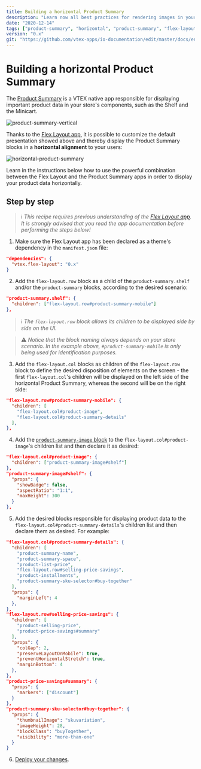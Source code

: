 ```yaml
---
title: Building a horizontal Product Summary
description: "Learn now all best practices for rendering images in your store's theme and improve the way in which images are cropped, rendered and displayed to end users"
date: "2020-12-14"
tags: ["product-summary", "horizontal", "product-summary", "flex-layout"]
version: "0.x"
git: "https://github.com/vtex-apps/io-documentation/edit/master/docs/en/Recipes/templates/building-a-horizontal-product-summary.md"
---
```


# Building a horizontal Product Summary

The [Product Summary](https://vtex.io/docs/components/content-blocks/vtex.product-summary/) is a VTEX native app responsible for displaying important product data in your store's components, such as the Shelf and the Minicart.

![product-summary-vertical](https://user-images.githubusercontent.com/52087100/102239663-dbb59a00-3ed5-11eb-882f-48672d6f1325.png)

Thanks to the [Flex Layout app](https://vtex.io/docs/components/layout-blocks/vtex.flex-layout/), it is possible to customize the default presentation showed above and thereby display the Product Summary blocks in a **horizontal alignment** to your users:
 
![horizontal-product-summary](https://user-images.githubusercontent.com/52087100/102240101-436be500-3ed6-11eb-84a1-0c957cf4f4d6.png)

Learn in the instructions below how to use the powerful combination between the Flex Layout and the Product Summary apps in order to display your product data horizontally.

## Step by step

> ℹ️ *This recipe requires previous understanding of the [Flex Layout app](https://vtex.io/docs/components/layout-blocks/vtex.flex-layout/). It is strongly advised that you read the app documentation before performing the steps below!* 

1. Make sure the Flex Layout app has been declared as a theme's dependency in the `manifest.json` file:

```json
"dependencies": {
  "vtex.flex-layout": "0.x"
}
```

2. Add the `flex-layout.row` block as a child of the `product-summary.shelf` and/or the `product-summary` blocks, according to the desired scenario:

```json
"product-summary.shelf": {
  "children": ["flex-layout.row#product-summary-mobile"]
},
```

> ℹ️ *The `flex-layout.row` block allows its children to be displayed side by side on the UI.*

> ⚠️ *Notice that the block naming always depends on your store scenario. In the example above, `#product-summary-mobile` is only being used for identification purposes.*

3. Add the `flex-layout.col` blocks as children of the `flex-layout.row` block to define the desired disposition of elements on the screen - the first `flex-layout.col`'s children will be displayed on the left side of the horizontal Product Summary, whereas the second will be on the right side:

```json
"flex-layout.row#product-summary-mobile": {
  "children": [
    "flex-layout.col#product-image",
    "flex-layout.col#product-summary-details"
  ],
},
```

4. Add the [`product-summary-image` block](https://vtex.io/docs/components/content-blocks/vtex.product-summary/product-summary-image) to the `flex-layout.col#product-image`'s children list and then declare it as desired: 

```json
"flex-layout.col#product-image": {
  "children": ["product-summary-image#shelf"]
},
"product-summary-image#shelf": {
  "props": {
    "showBadge": false,
    "aspectRatio": "1:1",
    "maxHeight": 300
  }
},
```

5. Add the desired blocks responsible for displaying product data to the `flex-layout.col#product-summary-details`'s children list and then declare them as desired. For example:

```json
"flex-layout.col#product-summary-details": {
  "children": [
    "product-summary-name",
    "product-summary-space",
    "product-list-price",
    "flex-layout.row#selling-price-savings",
    "product-installments",
    "product-summary-sku-selector#buy-together"
  ],
  "props": {
    "marginLeft": 4
  },
},
"flex-layout.row#selling-price-savings": {
  "children": [
    "product-selling-price",
    "product-price-savings#summary"
  ],
  "props": {
    "colGap": 2,
    "preserveLayoutOnMobile": true,
    "preventHorizontalStretch": true,
    "marginBottom": 4
  },
},
"product-price-savings#summary": {
  "props": {
    "markers": ["discount"]
  }
},
"product-summary-sku-selector#buy-together": {
  "props": {
    "thumbnailImage": "skuvariation",
    "imageHeight": 28,
    "blockClass": "buyTogether",
    "visibility": "more-than-one"
  }
}
```

6. [Deploy your changes](https://vtex.io/docs/recipes/store-management/making-your-theme-content-public/).
